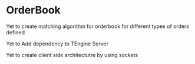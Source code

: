# OrderBook

Yet to create matching algorithm for orderbook for different types of orders defined

Yet to Add dependency to TEngine Server 

Yet to create client side architectutre by using sockets
